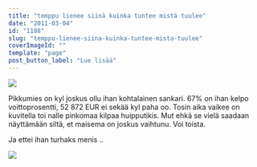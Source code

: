 ```yaml
---
title: "temppu lienee siinä kuinka tuntee mistä tuulee"
date: "2011-03-04"
id: "1188"
slug: "temppu-lienee-siina-kuinka-tuntee-mista-tuulee"
coverImageId: ""
template: "page"
post_button_label: "Lue lisää"
---
```


[![](images/pikkumies2.png)](images/pikkumies2.png)

Pikkumies on kyl joskus ollu ihan kohtalainen sankari. 67% on ihan kelpo voittoprosentti, 52 872 EUR ei sekää kyl paha oo. Tosin aika vaikee on kuvitella toi nalle pinkomaa kilpaa huipputikis. Mut ehkä se vielä saadaan näyttämään siltä, et maisema on joskus vaihtunu. Voi toista.

Ja ettei ihan turhaks menis ..

[![](images/nimet%25C3%25B6n9.png)](https://lh4.googleusercontent.com/--wzjDbsbEQM/TXFbUNpyaXI/AAAAAAAAACU/goIDqVYlEM4/s1600/nimet%25C3%25B6n9.png)
